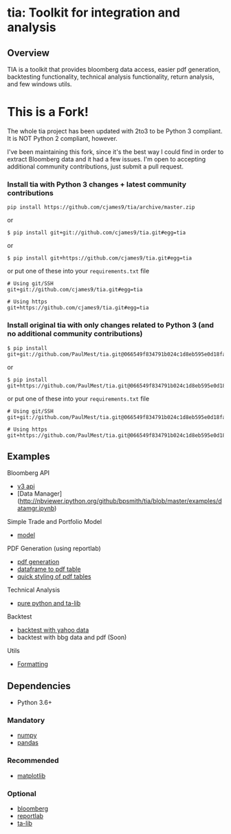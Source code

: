 # tia: Toolkit for integration and analysis

## Overview
TIA is a toolkit that provides bloomberg data access, easier pdf generation, backtesting functionality,
technical analysis functionality, return analysis, and few windows utils.

# This is a Fork!
The whole tia project has been updated with 2to3 to be Python 3 compliant. It is NOT Python 2 compliant, however.

I've been maintaining this fork, since it's the best way I could find in order to extract Bloomberg data and it had a few issues. I'm open to accepting additional community contributions, just submit a pull request.

### Install tia with Python 3 changes + latest community contributions
```
pip install https://github.com/cjames9/tia/archive/master.zip
```
or
```
$ pip install git+git://github.com/cjames9/tia.git#egg=tia
```
or
```
$ pip install git+https://github.com/cjames9/tia.git#egg=tia
```
or put one of these into your `requirements.txt` file
```
# Using git/SSH
git+git://github.com/cjames9/tia.git#egg=tia

# Using https
git+https://github.com/cjames9/tia.git#egg=tia
```

### Install original tia with only changes related to Python 3 (and no additional community contributions)
```
$ pip install git+git://github.com/PaulMest/tia.git@066549f834791b024c1d8eb595e0d18fa1e3c1c5#egg=tia
```
or
```
$ pip install git+https://github.com/PaulMest/tia.git@066549f834791b024c1d8eb595e0d18fa1e3c1c5#egg=tia
```
or put one of these into your `requirements.txt` file
```
# Using git/SSH
git+git://github.com/PaulMest/tia.git@066549f834791b024c1d8eb595e0d18fa1e3c1c5#egg=tia

# Using https
git+https://github.com/PaulMest/tia.git@066549f834791b024c1d8eb595e0d18fa1e3c1c5#egg=tia
```



## Examples

Bloomberg API
- [v3 api](http://nbviewer.ipython.org/github/bpsmith/tia/blob/master/examples/v3api.ipynb)
- [Data Manager] (http://nbviewer.ipython.org/github/bpsmith/tia/blob/master/examples/datamgr.ipynb)

Simple Trade and Portfolio Model
- [model](http://nbviewer.ipython.org/github/bpsmith/tia/blob/master/examples/model_usage.ipynb)

PDF Generation (using reportlab)
- [pdf generation](http://nbviewer.ipython.org/github/bpsmith/tia/blob/master/examples/rlab_usage.ipynb)
- [dataframe to pdf table](http://nbviewer.ipython.org/github/bpsmith/tia/blob/master/examples/rlab_table_example.ipynb)
- [quick styling of pdf tables](http://nbviewer.ipython.org/github/bpsmith/tia/blob/master/examples/rlab_table_style.ipynb)

Technical Analysis
- [pure python and ta-lib](http://nbviewer.ipython.org/github/bpsmith/tia/blob/master/examples/ta.ipynb)

Backtest
- [backtest with yahoo data](http://nbviewer.ipython.org/github/bpsmith/tia/blob/master/examples/backtest.ipynb)
- backtest with bbg data and pdf (Soon)

Utils
- [Formatting](http://nbviewer.ipython.org/github/bpsmith/tia/blob/master/examples/fmt.ipynb)


## Dependencies
- Python 3.6+

### Mandatory
- [numpy](http://www.numpy.org/)
- [pandas](http://pandas.pydata.org/)

### Recommended
- [matplotlib](http://matplotlib.sourceforge.net)

### Optional
- [bloomberg](http://www.bloomberglabs.com/api/libraries/)
- [reportlab](http://www.reportlab.com/)
- [ta-lib](http://mrjbq7.github.io/ta-lib/)
